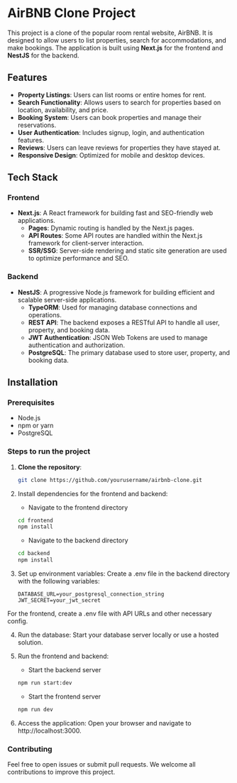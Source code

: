 # AirBNB Clone Project

This project is a clone of the popular room rental website, AirBNB. It is designed to allow users to list properties, search for accommodations, and make bookings. The application is built using **Next.js** for the frontend and **NestJS** for the backend.

## Features

- **Property Listings**: Users can list rooms or entire homes for rent.
- **Search Functionality**: Allows users to search for properties based on location, availability, and price.
- **Booking System**: Users can book properties and manage their reservations.
- **User Authentication**: Includes signup, login, and authentication features.
- **Reviews**: Users can leave reviews for properties they have stayed at.
- **Responsive Design**: Optimized for mobile and desktop devices.
  
## Tech Stack

### Frontend

- **Next.js**: A React framework for building fast and SEO-friendly web applications.
  - **Pages**: Dynamic routing is handled by the Next.js pages.
  - **API Routes**: Some API routes are handled within the Next.js framework for client-server interaction.
  - **SSR/SSG**: Server-side rendering and static site generation are used to optimize performance and SEO.

### Backend

- **NestJS**: A progressive Node.js framework for building efficient and scalable server-side applications.
  - **TypeORM**: Used for managing database connections and operations.
  - **REST API**: The backend exposes a RESTful API to handle all user, property, and booking data.
  - **JWT Authentication**: JSON Web Tokens are used to manage authentication and authorization.
  - **PostgreSQL**: The primary database used to store user, property, and booking data.

## Installation

### Prerequisites

- Node.js
- npm or yarn
- PostgreSQL

### Steps to run the project

1. **Clone the repository**:
   ```bash
   git clone https://github.com/yourusername/airbnb-clone.git

2. Install dependencies for the frontend and backend:
   * Navigate to the frontend directory
   ```bash
   cd frontend
   npm install
   ```

   * Navigate to the backend directory
   ```bash
   cd backend
   npm install
   ```
3. Set up environment variables:
   Create a .env file in the backend directory with the following variables:
   ```env
   DATABASE_URL=your_postgresql_connection_string
   JWT_SECRET=your_jwt_secret
   ```
  For the frontend, create a .env file with API URLs and other necessary config.

4. Run the database:
Start your database server locally or use a hosted solution.

5. Run the frontend and backend:
   * Start the backend server
   ```bash
   npm run start:dev
   ```
   * Start the frontend server
   ```bash
   npm run dev
   ```

6. Access the application:
   Open your browser and navigate to http://localhost:3000.

### Contributing
   Feel free to open issues or submit pull requests. We welcome all contributions to improve this project.
